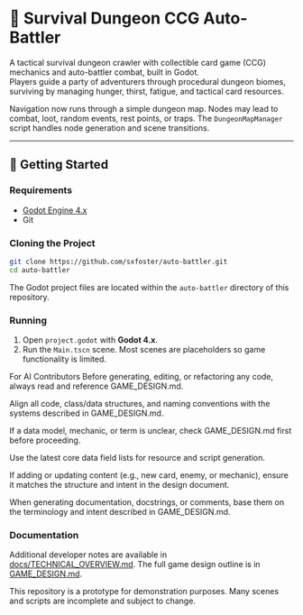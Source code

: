 # 🧭 Survival Dungeon CCG Auto-Battler

A tactical survival dungeon crawler with collectible card game (CCG) mechanics and auto-battler combat, built in Godot.  
Players guide a party of adventurers through procedural dungeon biomes, surviving by managing hunger, thirst, fatigue, and tactical card resources.

Navigation now runs through a simple dungeon map. Nodes may lead to combat, loot, random events, rest points, or traps. The `DungeonMapManager` script handles node generation and scene transitions.

---

## 🚀 Getting Started

### Requirements
- [Godot Engine 4.x](https://godotengine.org/download)
- Git

### Cloning the Project

```bash
git clone https://github.com/sxfoster/auto-battler.git
cd auto-battler
```

The Godot project files are located within the `auto-battler` directory of this repository.

### Running

1. Open `project.godot` with **Godot 4.x**.
2. Run the `Main.tscn` scene. Most scenes are placeholders so game functionality is limited.

For AI Contributors
Before generating, editing, or refactoring any code, always read and reference GAME_DESIGN.md.

Align all code, class/data structures, and naming conventions with the systems described in GAME_DESIGN.md.

If a data model, mechanic, or term is unclear, check GAME_DESIGN.md first before proceeding.

Use the latest core data field lists for resource and script generation.

If adding or updating content (e.g., new card, enemy, or mechanic), ensure it matches the structure and intent in the design document.

When generating documentation, docstrings, or comments, base them on the terminology and intent described in GAME_DESIGN.md.

### Documentation

Additional developer notes are available in [docs/TECHNICAL_OVERVIEW.md](docs/TECHNICAL_OVERVIEW.md). The full game design outline is in [GAME_DESIGN.md](GAME_DESIGN.md).

This repository is a prototype for demonstration purposes. Many scenes and scripts are incomplete and subject to change.
